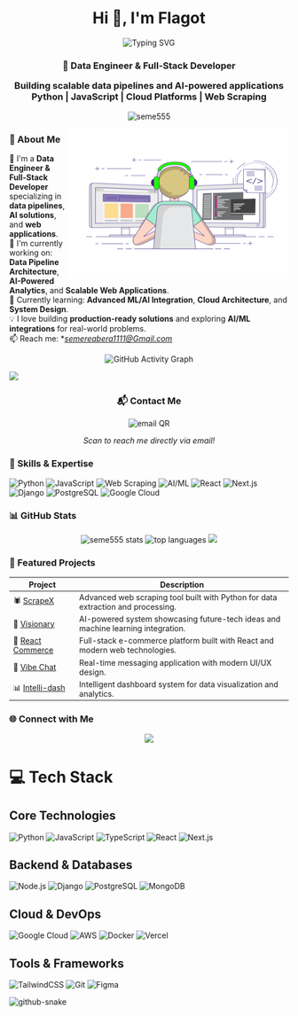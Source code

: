 <h1 align="center">Hi 👋, I'm Flagot</h1>
<p align="center">
  <img src="https://readme-typing-svg.demolab.com?font=Fira+Code&size=24&pause=1000&center=true&vCenter=true&width=435&lines=Full-Stack+Developer;QA+Engineer;AI+%26+ML+Engineer;React+%7C+Next.js+%7C+Node.js;Django+%7C+Vue.js+%7C+Nuxt.js;C%23+%7C+TypeScript+%7C+PostgreSQL;Docker+%7C+Software+Engineer" alt="Typing SVG" />
</p>
<h3 align="center">🚀 Data Engineer & Full-Stack Developer

Building scalable data pipelines and AI-powered applications  
Python | JavaScript | Cloud Platforms | Web Scraping</h3>

<p align="center">
  <img src="https://komarev.com/ghpvc/?username=seme555&label=Profile%20views&color=0e75b6&style=flat" alt="seme555" />
</p>
<img align="right" alt="Coding" width="400" height="270" src="https://raw.githubusercontent.com/devSouvik/devSouvik/master/gif3.gif">

### 🚀 About Me
🎯 I'm a **Data Engineer & Full-Stack Developer** specializing in **data pipelines**, **AI solutions**, and **web applications**.  
🔭 I'm currently working on: **Data Pipeline Architecture**, **AI-Powered Analytics**, and **Scalable Web Applications**.  
🌱 Currently learning: **Advanced ML/AI Integration**, **Cloud Architecture**, and **System Design**.  
💡 I love building **production-ready solutions** and exploring **AI/ML integrations** for real-world problems.  
📫 Reach me: **semereabera1111@Gmail.com*

<!-- ✅ 2. Contribution Graph Animation -->
<p align="center">
  <img src="https://github-readme-activity-graph.vercel.app/graph?username=seme555&theme=github-compact" alt="GitHub Activity Graph"/>
</p>

<!-- ✅ 5. Dynamic Dev Card (Enable profile-summary-cards GitHub Action) -->
<a href="https://github.com/seme-abera">
  <img src="https://github.com/seme-abera/seme-abera/blob/output/profile-summary-card-output/github_dark/0-profile-details.svg" />
</a>

<!-- ✅ 6. QR Code to Email -->
<h3 align="center">📬 Contact Me</h3>
<p align="center">
  <img src="https://api.qrserver.com/v1/create-qr-code/?data=mailto:semere.abera@email.com&size=150x150" alt="email QR" />
</p>
<p align="center"><i>Scan to reach me directly via email!</i></p>


### 🧠 Skills & Expertise

![Python](https://img.shields.io/badge/-Python-3776AB?style=flat&logo=python&logoColor=white)
![JavaScript](https://img.shields.io/badge/-JavaScript-F7DF1E?style=flat&logo=javascript&logoColor=black)
![Web Scraping](https://img.shields.io/badge/-Web%20Scraping-FF6B35?style=flat&logo=scrapy&logoColor=white)
![AI/ML](https://img.shields.io/badge/-AI%2FML-00D4AA?style=flat&logo=openai&logoColor=white)
![React](https://img.shields.io/badge/-React-20232A?style=flat&logo=react&logoColor=61DAFB)
![Next.js](https://img.shields.io/badge/-Next.js-000000?style=flat&logo=next.js&logoColor=white)
![Django](https://img.shields.io/badge/-Django-092E20?style=flat&logo=django&logoColor=white)
![PostgreSQL](https://img.shields.io/badge/-PostgreSQL-336791?style=flat&logo=postgresql&logoColor=white)
![Google Cloud](https://img.shields.io/badge/-Google%20Cloud-4285F4?style=flat&logo=google-cloud&logoColor=white)



### 📊 GitHub Stats

<p align="center">
  <img src="https://github-readme-stats.vercel.app/api?username=seme555&show_icons=true&theme=radical" alt="seme555 stats" />
  <img src="https://github-readme-stats.vercel.app/api/top-langs/?username=seme555&layout=compact&theme=radical" alt="top languages" />
  <img src="https://github-readme-streak-stats.herokuapp.com?user=seme555&theme=radical&hide_border=true" />
</p>





### 📁 Featured Projects

| Project | Description |
|--|-|
| 🕷️ [ScrapeX](https://github.com/seme555/ScrapeX) | Advanced web scraping tool built with Python for data extraction and processing. |
| 🧠 [Visionary](https://github.com/seme555/Visionary) | AI-powered system showcasing future-tech ideas and machine learning integration. |
| 🛒 [React Commerce](https://github.com/seme555/react-commerce) | Full-stack e-commerce platform built with React and modern web technologies. |
| 💬 [Vibe Chat](https://github.com/seme555/vibe-chat) | Real-time messaging application with modern UI/UX design. |
| 📊 [Intelli-dash](https://github.com/seme555/Intelli-dash) | Intelligent dashboard system for data visualization and analytics. |



### 🌐 Connect with Me

<p align="center">
  <a href="mailto:semereabera1111@email.com"><img src="https://img.shields.io/badge/-Gmail-D14836?style=flat&logo=gmail&logoColor=white"></a>
</p>






# 💻 Tech Stack

## **Core Technologies**
![Python](https://img.shields.io/badge/python-3670A0?style=for-the-badge&logo=python&logoColor=ffdd54)
![JavaScript](https://img.shields.io/badge/javascript-%23323330.svg?style=for-the-badge&logo=javascript&logoColor=%23F7DF1E)
![TypeScript](https://img.shields.io/badge/typescript-%23007ACC.svg?style=for-the-badge&logo=typescript&logoColor=white)
![React](https://img.shields.io/badge/react-%2320232a.svg?style=for-the-badge&logo=react&logoColor=%2361DAFB)
![Next.js](https://img.shields.io/badge/Next-black?style=for-the-badge&logo=next.js&logoColor=white)

## **Backend & Databases**
![Node.js](https://img.shields.io/badge/node.js-6DA55F?style=for-the-badge&logo=node.js&logoColor=white)
![Django](https://img.shields.io/badge/django-%23092E20.svg?style=for-the-badge&logo=django&logoColor=white)
![PostgreSQL](https://img.shields.io/badge/postgres-%23316192.svg?style=for-the-badge&logo=postgresql&logoColor=white)
![MongoDB](https://img.shields.io/badge/MongoDB-%234ea94b.svg?style=for-the-badge&logo=mongodb&logoColor=white)

## **Cloud & DevOps**
![Google Cloud](https://img.shields.io/badge/GoogleCloud-%234285F4.svg?style=for-the-badge&logo=google-cloud&logoColor=white)
![AWS](https://img.shields.io/badge/AWS-%23FF9900.svg?style=for-the-badge&logo=amazon-aws&logoColor=white)
![Docker](https://img.shields.io/badge/docker-%230db7ed.svg?style=for-the-badge&logo=docker&logoColor=white)
![Vercel](https://img.shields.io/badge/vercel-%23000000.svg?style=for-the-badge&logo=vercel&logoColor=white)

## **Tools & Frameworks**
![TailwindCSS](https://img.shields.io/badge/tailwindcss-%2338B2AC.svg?style=for-the-badge&logo=tailwind-css&logoColor=white)
![Git](https://img.shields.io/badge/git-%23F05033.svg?style=for-the-badge&logo=git&logoColor=white)
![Figma](https://img.shields.io/badge/figma-%23F24E1E.svg?style=for-the-badge&logo=figma&logoColor=white)

<picture>
  <source media="(prefers-color-scheme: dark)" srcset="https://raw.githubusercontent.com/tobiasmeyhoefer/tobiasmeyhoefer/output/github-snake-dark.svg" />
  <source media="(prefers-color-scheme: light)" srcset="https://raw.githubusercontent.com/tobiasmeyhoefer/tobiasmeyhoefer/output/github-snake.svg" />
  <img alt="github-snake" src="https://raw.githubusercontent.com/tobiasmeyhoefer/tobiasmeyhoefer/output/github-snake.svg" />
</picture>
